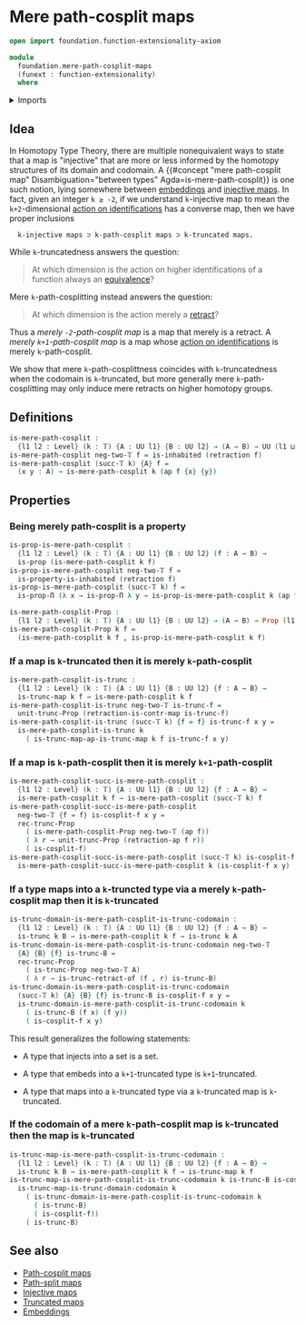 # Mere path-cosplit maps

```agda
open import foundation.function-extensionality-axiom

module
  foundation.mere-path-cosplit-maps
  (funext : function-extensionality)
  where
```

<details><summary>Imports</summary>

```agda
open import foundation.action-on-identifications-functions
open import foundation.dependent-pair-types
open import foundation.dependent-products-propositions funext
open import foundation.equivalences-arrows funext
open import foundation.inhabited-types funext
open import foundation.iterated-dependent-product-types funext
open import foundation.logical-equivalences funext
open import foundation.propositional-truncations funext
open import foundation.truncated-maps funext
open import foundation.truncation-levels
open import foundation.universe-levels

open import foundation-core.contractible-maps
open import foundation-core.contractible-types
open import foundation-core.equivalences
open import foundation-core.function-types
open import foundation-core.homotopies
open import foundation-core.propositions
open import foundation-core.retractions
open import foundation-core.truncated-types
```

</details>

## Idea

In Homotopy Type Theory, there are multiple nonequivalent ways to state that a
map is "injective" that are more or less informed by the homotopy structures of
its domain and codomain. A
{{#concept "mere path-cosplit map" Disambiguation="between types" Agda=is-mere-path-cosplit}}
is one such notion, lying somewhere between
[embeddings](foundation-core.embeddings.md) and
[injective maps](foundation-core.injective-maps.md). In fact, given an integer
`k ≥ -2`, if we understand `k`-injective map to mean the `k+2`-dimensional
[action on identifications](foundation.action-on-higher-identifications-functions.md)
has a converse map, then we have proper inclusions

```text
  k-injective maps ⊃ k-path-cosplit maps ⊃ k-truncated maps.
```

While `k`-truncatedness answers the question:

> At which dimension is the action on higher identifications of a function
> always an [equivalence](foundation-core.equivalences.md)?

Mere `k`-path-cosplitting instead answers the question:

> At which dimension is the action merely a
> [retract](foundation-core.retracts-of-types.md)?

Thus a _merely `-2`-path-cosplit map_ is a map that merely is a retract. A
_merely `k+1`-path-cosplit map_ is a map whose
[action on identifications](foundation.action-on-identifications-functions.md)
is merely `k`-path-cosplit.

We show that mere `k`-path-cosplittness coincides with `k`-truncatedness when
the codomain is `k`-truncated, but more generally mere `k`-path-cosplitting may
only induce mere retracts on higher homotopy groups.

## Definitions

```agda
is-mere-path-cosplit :
  {l1 l2 : Level} (k : 𝕋) {A : UU l1} {B : UU l2} → (A → B) → UU (l1 ⊔ l2)
is-mere-path-cosplit neg-two-𝕋 f = is-inhabited (retraction f)
is-mere-path-cosplit (succ-𝕋 k) {A} f =
  (x y : A) → is-mere-path-cosplit k (ap f {x} {y})
```

## Properties

### Being merely path-cosplit is a property

```agda
is-prop-is-mere-path-cosplit :
  {l1 l2 : Level} (k : 𝕋) {A : UU l1} {B : UU l2} (f : A → B) →
  is-prop (is-mere-path-cosplit k f)
is-prop-is-mere-path-cosplit neg-two-𝕋 f =
  is-property-is-inhabited (retraction f)
is-prop-is-mere-path-cosplit (succ-𝕋 k) f =
  is-prop-Π (λ x → is-prop-Π λ y → is-prop-is-mere-path-cosplit k (ap f))

is-mere-path-cosplit-Prop :
  {l1 l2 : Level} (k : 𝕋) {A : UU l1} {B : UU l2} → (A → B) → Prop (l1 ⊔ l2)
is-mere-path-cosplit-Prop k f =
  (is-mere-path-cosplit k f , is-prop-is-mere-path-cosplit k f)
```

### If a map is `k`-truncated then it is merely `k`-path-cosplit

```agda
is-mere-path-cosplit-is-trunc :
  {l1 l2 : Level} (k : 𝕋) {A : UU l1} {B : UU l2} {f : A → B} →
  is-trunc-map k f → is-mere-path-cosplit k f
is-mere-path-cosplit-is-trunc neg-two-𝕋 is-trunc-f =
  unit-trunc-Prop (retraction-is-contr-map is-trunc-f)
is-mere-path-cosplit-is-trunc (succ-𝕋 k) {f = f} is-trunc-f x y =
  is-mere-path-cosplit-is-trunc k
    ( is-trunc-map-ap-is-trunc-map k f is-trunc-f x y)
```

### If a map is `k`-path-cosplit then it is merely `k+1`-path-cosplit

```agda
is-mere-path-cosplit-succ-is-mere-path-cosplit :
  {l1 l2 : Level} (k : 𝕋) {A : UU l1} {B : UU l2} {f : A → B} →
  is-mere-path-cosplit k f → is-mere-path-cosplit (succ-𝕋 k) f
is-mere-path-cosplit-succ-is-mere-path-cosplit
  neg-two-𝕋 {f = f} is-cosplit-f x y =
  rec-trunc-Prop
    ( is-mere-path-cosplit-Prop neg-two-𝕋 (ap f))
    ( λ r → unit-trunc-Prop (retraction-ap f r))
    ( is-cosplit-f)
is-mere-path-cosplit-succ-is-mere-path-cosplit (succ-𝕋 k) is-cosplit-f x y =
  is-mere-path-cosplit-succ-is-mere-path-cosplit k (is-cosplit-f x y)
```

### If a type maps into a `k`-truncted type via a merely `k`-path-cosplit map then it is `k`-truncated

```agda
is-trunc-domain-is-mere-path-cosplit-is-trunc-codomain :
  {l1 l2 : Level} (k : 𝕋) {A : UU l1} {B : UU l2} {f : A → B} →
  is-trunc k B → is-mere-path-cosplit k f → is-trunc k A
is-trunc-domain-is-mere-path-cosplit-is-trunc-codomain neg-two-𝕋
  {A} {B} {f} is-trunc-B =
  rec-trunc-Prop
    ( is-trunc-Prop neg-two-𝕋 A)
    ( λ r → is-trunc-retract-of (f , r) is-trunc-B)
is-trunc-domain-is-mere-path-cosplit-is-trunc-codomain
  (succ-𝕋 k) {A} {B} {f} is-trunc-B is-cosplit-f x y =
  is-trunc-domain-is-mere-path-cosplit-is-trunc-codomain k
    ( is-trunc-B (f x) (f y))
    ( is-cosplit-f x y)
```

This result generalizes the following statements:

- A type that injects into a set is a set.

- A type that embeds into a `k+1`-truncated type is `k+1`-truncated.

- A type that maps into a `k`-truncated type via a `k`-truncated map is
  `k`-truncated.

### If the codomain of a mere `k`-path-cosplit map is `k`-truncated then the map is `k`-truncated

```agda
is-trunc-map-is-mere-path-cosplit-is-trunc-codomain :
  {l1 l2 : Level} (k : 𝕋) {A : UU l1} {B : UU l2} {f : A → B} →
  is-trunc k B → is-mere-path-cosplit k f → is-trunc-map k f
is-trunc-map-is-mere-path-cosplit-is-trunc-codomain k is-trunc-B is-cosplit-f =
  is-trunc-map-is-trunc-domain-codomain k
    ( is-trunc-domain-is-mere-path-cosplit-is-trunc-codomain k
      ( is-trunc-B)
      ( is-cosplit-f))
    ( is-trunc-B)
```

## See also

- [Path-cosplit maps](foundation.path-cosplit-maps.md)
- [Path-split maps](foundation.path-cosplit-maps.md)
- [Injective maps](foundation-core.injective-maps.md)
- [Truncated maps](foundation-core.truncated-maps.md)
- [Embeddings](foundation-core.embeddings.md)
